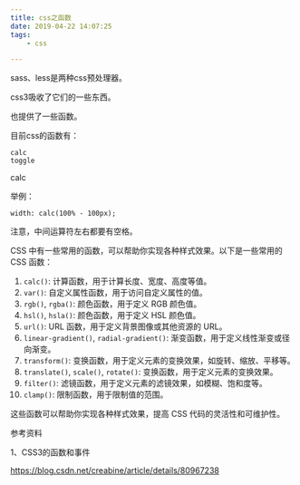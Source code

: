 ```yaml
---
title: css之函数
date: 2019-04-22 14:07:25
tags:
	- css

---
```




sass、less是两种css预处理器。

css3吸收了它们的一些东西。

也提供了一些函数。

目前css的函数有：

```
calc
toggle
```



calc

举例：

```
width: calc(100% - 100px);
```

注意，中间运算符左右都要有空格。



CSS 中有一些常用的函数，可以帮助你实现各种样式效果。以下是一些常用的 CSS 函数：

1. `calc()`: 计算函数，用于计算长度、宽度、高度等值。
2. `var()`: 自定义属性函数，用于访问自定义属性的值。
3. `rgb()`, `rgba()`: 颜色函数，用于定义 RGB 颜色值。
4. `hsl()`, `hsla()`: 颜色函数，用于定义 HSL 颜色值。
5. `url()`: URL 函数，用于定义背景图像或其他资源的 URL。
6. `linear-gradient()`, `radial-gradient()`: 渐变函数，用于定义线性渐变或径向渐变。
7. `transform()`: 变换函数，用于定义元素的变换效果，如旋转、缩放、平移等。
8. `translate()`, `scale()`, `rotate()`: 变换函数，用于定义元素的变换效果。
9. `filter()`: 滤镜函数，用于定义元素的滤镜效果，如模糊、饱和度等。
10. `clamp()`: 限制函数，用于限制值的范围。

这些函数可以帮助你实现各种样式效果，提高 CSS 代码的灵活性和可维护性。



参考资料

1、CSS3的函数和事件

https://blog.csdn.net/creabine/article/details/80967238